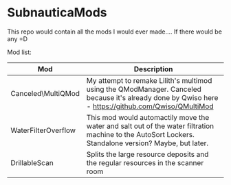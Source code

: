 # SubnauticaMods
This repo would contain all the mods I would ever made.... If there would be any =D

Mod list:

| Mod                | Description                                                                                                                                         |
|--------------------|-----------------------------------------------------------------------------------------------------------------------------------------------------|
| Canceled\MultiQMod | My attempt to remake Lilith's multimod using the QModManager. Canceled because it's already done by Qwiso here - https://github.com/Qwiso/QMultiMod |
| WaterFilterOverflow | This mod would automactily move the water and salt out of the water filtration machine to the AutoSort Lockers. Standalone version? Maybe, but later. |
| DrillableScan | Splits the large resource deposits and the regular resources in the scanner room |